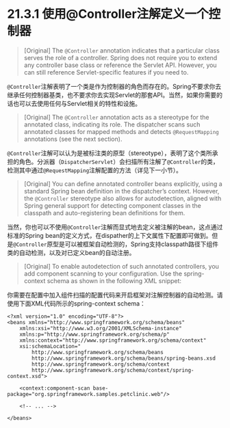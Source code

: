 # 21.3.1 使用@Controller注解定义一个控制器

> [Original] The `@Controller` annotation indicates that a particular class serves the role of a controller. Spring does not require you to extend any controller base class or reference the Servlet API. However, you can still reference Servlet-specific features if you need to.

`@Controller`注解表明了一个类是作为控制器的角色而存在的。Spring不要求你去继承任何控制器基类，也不要求你去实现Servlet的那套API。当然，如果你需要的话也可以去使用任何与Servlet相关的特性和设施。

> [Original] The `@Controller` annotation acts as a stereotype for the annotated class, indicating its role. The dispatcher scans such annotated classes for mapped methods and detects `@RequestMapping` annotations (see the next section).

`@Controller`注解可以认为是被标注类的原型（stereotype），表明了这个类所承担的角色。分派器（`DispatcherServlet`）会扫描所有注解了`@Controller`的类，检测其中通过`@RequestMapping`注解配置的方法（详见下一小节）。

> [Original] You can define annotated controller beans explicitly, using a standard Spring bean definition in the dispatcher’s context. However, the `@Controller` stereotype also allows for autodetection, aligned with Spring general support for detecting component classes in the classpath and auto-registering bean definitions for them.

当然，你也可以不使用`@Controller`注解而显式地去定义被注解的bean，这点通过标准的Spring bean的定义方式，在dispather的上下文属性下配置即可做到。但是`@Controller`原型是可以被框架自动检测的，Spring支持classpath路径下组件类的自动检测，以及对已定义bean的自动注册。

> [Original] To enable autodetection of such annotated controllers, you add component scanning to your configuration. Use the spring-context schema as shown in the following XML snippet:

你需要在配置中加入组件扫描的配置代码来开启框架对注解控制器的自动检测。请使用下面XML代码所示的spring-context schema：

```
<?xml version="1.0" encoding="UTF-8"?>
<beans xmlns="http://www.springframework.org/schema/beans"
    xmlns:xsi="http://www.w3.org/2001/XMLSchema-instance"
    xmlns:p="http://www.springframework.org/schema/p"
    xmlns:context="http://www.springframework.org/schema/context"
    xsi:schemaLocation="
        http://www.springframework.org/schema/beans
        http://www.springframework.org/schema/beans/spring-beans.xsd
        http://www.springframework.org/schema/context
        http://www.springframework.org/schema/context/spring-context.xsd">

    <context:component-scan base-package="org.springframework.samples.petclinic.web"/>

    <!-- ... -->

</beans>
```






